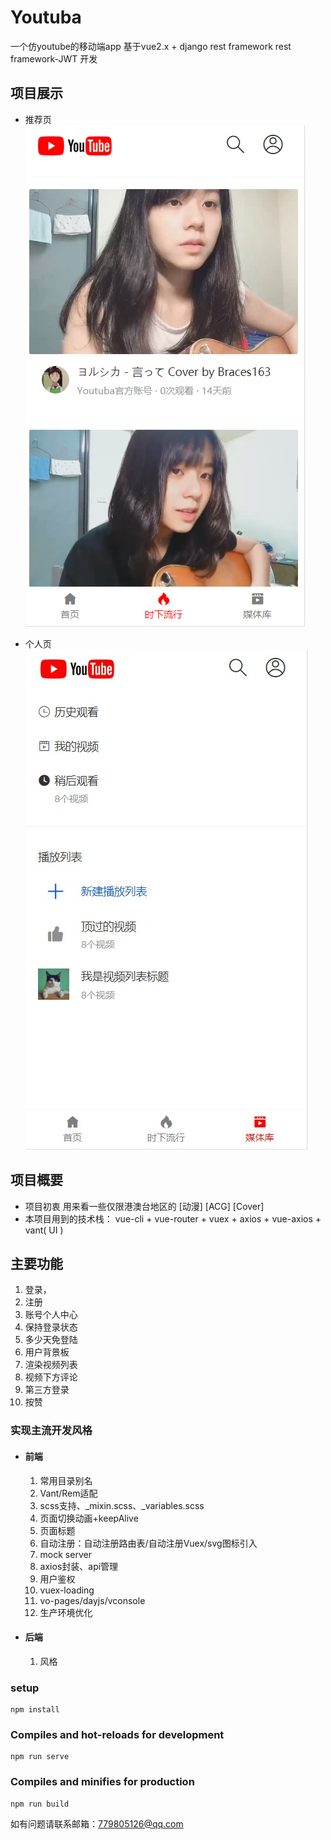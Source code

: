 # Youtuba

一个仿youtube的移动端app 基于vue2.x + django rest framework  rest framework-JWT 开发

## 项目展示

- 推荐页![](https://github.com/Bwijn/Youtuba-front-mobile/blob/brace2/src/assets/%E9%A6%96%E9%A1%B5.png)

- 个人页 ![](https://github.com/Bwijn/Youtuba-front-mobile/blob/brace2/src/assets/%E4%B8%AA%E4%BA%BA%E9%A1%B5.jpg)

## 项目概要

- 项目初衷 用来看一些仅限港澳台地区的 [动漫] [ACG] [Cover]  
- 本项目用到的技术栈： vue-cli + vue-router + vuex + axios + vue-axios + vant( UI ) 

## 主要功能

1. 登录，
2. 注册
3. 账号个人中心
4. 保持登录状态 		
5. 多少天免登陆
6. 用户背景板
7. 渲染视频列表
8. 视频下方评论     
9. 第三方登录
10. 按赞

### 实现主流开发风格

- #### 前端

  1. 常用目录别名
  2. Vant/Rem适配
  3. scss支持、_mixin.scss、_variables.scss
  4. 页面切换动画+keepAlive
  5. 页面标题
  6. 自动注册：自动注册路由表/自动注册Vuex/svg图标引入
  7. mock server
  8. axios封装、api管理
  9. 用户鉴权
  10. vuex-loading
  11. vo-pages/dayjs/vconsole
  12. 生产环境优化

- #### 后端

  1. [RESTFUL]: https://baike.baidu.com/item/RESTful/4406165?fr=aladdin

     风格 



### setup

```
npm install
```

### Compiles and hot-reloads for development

```
npm run serve
```

### Compiles and minifies for production

```
npm run build
```

如有问题请联系邮箱：779805126@qq.com